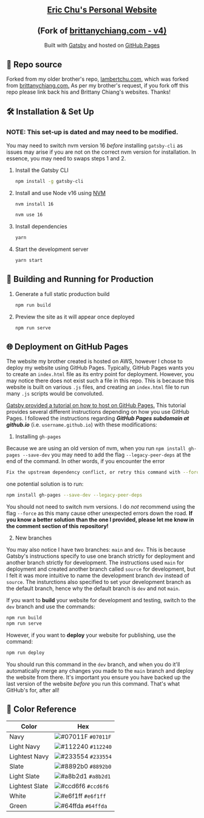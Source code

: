 <h2 align="center">
  <a href="https://chue02.github.io/" target="_blank"> Eric Chu's Personal Website</a>
</h2>
<h2 align="center">
   (Fork of <a href="https://brittanychiang.com" target="_blank"> brittanychiang.com - v4)</a>
</h2>

<p align="center">
  Built with <a href="https://www.gatsbyjs.org/" target="_blank">Gatsby</a> and hosted on <a href="https://pages.github.com/" target="_blank">GitHub Pages</a>
</p>

## 🚨 Repo source

Forked from my older brother's repo, [lambertchu.com](https://lambertchu.com), which was forked from [brittanychiang.com.](https://brittanychiang.com) As per my brother's request, if you fork off this repo please link back his and Brittany Chiang's websites. Thanks!

## 🛠 Installation & Set Up

### NOTE: This set-up is dated and may need to be modified.

You may need to switch nvm version 16 _before_ installing `gatsby-cli` as issues may arise if you are not on the correct nvm version for installation. In essence, you may need to swaps steps 1 and 2.

1. Install the Gatsby CLI

   ```sh
   npm install -g gatsby-cli
   ```

2. Install and use Node v16 using [NVM](https://github.com/nvm-sh/nvm)

   ```sh
   nvm install 16

   nvm use 16
   ```

3. Install dependencies

   ```sh
   yarn
   ```

4. Start the development server

   ```sh
   yarn start
   ```

## 🚀 Building and Running for Production

1. Generate a full static production build

   ```sh
   npm run build
   ```

1. Preview the site as it will appear once deployed

   ```sh
   npm run serve
   ```

## 🌐 Deployment on GitHub Pages

The website my brother created is hosted on AWS, however I chose to deploy my website using GitHub Pages. Typically, GitHub Pages wants you to create an `index.html` file as its entry point for deployment. However, you may notice there does not exist such a file in this repo. This is because this website is built on various `.js` files, and creating an `index.html` file to run many `.js` scripts would be convoluted.

[Gatsby provided a tutorial on how to host on GitHub Pages.](https://www.gatsbyjs.com/docs/how-to/previews-deploys-hosting/how-gatsby-works-with-github-pages/) This tutorial provides several different instructions depending on how you use GitHub Pages. I followed the instructions regarding **_GitHub Pages subdomain at github.io_** (i.e. `username.github.io`) with these modifications:

1. Installing `gh-pages`

Because we are using an old version of nvm, when you run `npm install gh-pages --save-dev` you may need to add the flag `--legacy-peer-deps` at the end of the command. In other words, if you encounter the error

```sh
Fix the upstream dependency conflict, or retry this command with --force, or --legacy-peer-deps to accept an incorrect (and potentially broken) dependency resolution.
```

one potential solution is to run:

```sh
npm install gh-pages --save-dev --legacy-peer-deps
```

You should not need to switch nvm versions. I do _not_ recommend using the flag `--force` as this many cause other unexpected errors down the road. **If you know a better solution than the one I provided, please let me know in the comment section of this repository!**

2. New branches

You may also notice I have two branches: `main` and `dev`. This is because Gatsby's instructions specify to use one branch strictly for deployment and another branch strictly for development. The instructions used `main` for deployment and created another branch called `source` for development, but I felt it was more intuitive to name the development branch `dev` instead of `source`. The insturctions also specified to set your development branch as the default branch, hence why the default branch is `dev` and not `main`.

If you want to **build** your website for development and testing, switch to the `dev` branch and use the commands:

```sh
npm run build
npm run serve
```

However, if you want to **deploy** your website for publishing, use the command:

```sh
npm run deploy
```

You should run this command in the `dev` branch, and when you do it'll automatically merge any changes you made to the `main` branch and deploy the website from there. It's important you ensure you have backed up the last version of the website _before_ you run this command. That's what GitHub's for, after all!

## 🎨 Color Reference

| Color          | Hex                                                                |
| -------------- | ------------------------------------------------------------------ |
| Navy           | ![#07011F](https://via.placeholder.com/10/07011F?text=+) `#07011F` |
| Light Navy     | ![#112240](https://via.placeholder.com/10/07011F?text=+) `#112240` |
| Lightest Navy  | ![#233554](https://via.placeholder.com/10/303C55?text=+) `#233554` |
| Slate          | ![#8892b0](https://via.placeholder.com/10/8892b0?text=+) `#8892b0` |
| Light Slate    | ![#a8b2d1](https://via.placeholder.com/10/a8b2d1?text=+) `#a8b2d1` |
| Lightest Slate | ![#ccd6f6](https://via.placeholder.com/10/ccd6f6?text=+) `#ccd6f6` |
| White          | ![#e6f1ff](https://via.placeholder.com/10/e6f1ff?text=+) `#e6f1ff` |
| Green          | ![#64ffda](https://via.placeholder.com/10/64ffda?text=+) `#64ffda` |
